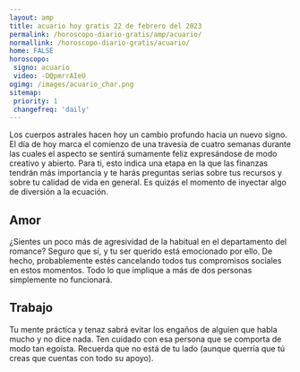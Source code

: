 ```yaml
---
layout: amp
title: acuario hoy gratis 22 de febrero del 2023 
permalink: /horoscopo-diario-gratis/amp/acuario/
normallink: /horoscopo-diario-gratis/acuario/
home: FALSE
horoscopo:
 signo: acuario
 video: -DQpmrrAIeU
ogimg: /images/acuario_char.png
sitemap:
 priority: 1
 changefreq: 'daily'
---
```



Los cuerpos astrales hacen hoy un cambio profundo hacia un nuevo signo. El día de hoy marca el comienzo de una travesía de cuatro semanas durante las cuales el aspecto se sentirá sumamente feliz expresándose de modo creativo y abierto. Para ti, esto indica una etapa en la que las finanzas tendrán más importancia y te harás preguntas serias sobre tus recursos y sobre tu calidad de vida en general. Es quizás el momento de inyectar algo de diversión a la ecuación.

## Amor

¿Sientes un poco más de agresividad de la habitual en el departamento del romance? Seguro que sí, y tu ser querido está emocionado por ello. De hecho, probablemente estés cancelando todos tus compromisos sociales en estos momentos. Todo lo que implique a más de dos personas simplemente no funcionará.

## Trabajo

Tu mente práctica y tenaz sabrá evitar los engaños de alguien que habla mucho y no dice nada. Ten cuidado con esa persona que se comporta de modo tan egoísta. Recuerda que no está de tu lado (aunque querría que tú creas que cuentas con todo su apoyo).